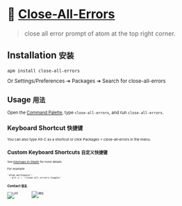 # :lipstick: [Close-All-Errors](https://github.com/phpvar/close-all-errors)

> close all error prompt of atom at the top right corner.

## Installation <small>安装
```
apm install close-all-errors

```
Or Settings/Preferences ➔ Packages ➔ Search for close-all-errors

## Usage <small>用法
Open the [Command Palette](https://github.com/atom/command-palette), type `close-all-errors`, and run `close-all-errors`.

## Keyboard Shortcut <small>快捷键
You can also type Alt-C as a shortcut or click Packages > close-all-errors in the menu.

## Custom Keyboard Shortcuts <small>自定义快捷键

See [Keymaps In-Depth](https://atom.io/docs/latest/behind-atom-keymaps-in-depth) for more details.

For example:

```
'atom-workspace':
  'alt-c': 'close-all-errors:toggle'
```


### Contact <small>联系

![QQ](http://www.phpvar.com/phpvar.com/wp-content/themes/forigi1.1/images/qrcode.png 'QQ')
<span style="padding:0 30px;">
![微信](http://www.phpvar.com/phpvar.com/wp-content/themes/forigi1.1/images/mmqrcode.png "微信")
